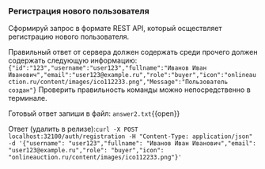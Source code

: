 ### Регистрация нового пользователя

Сформируй запрос в формате REST API, который осществляет регистрацию нового пользователя.

Правильный ответ от сервера должен содержать среди прочего должен содержать следующую информацию:
`
    {"id":"123","username":"user123","fullname":"Иванов Иван Иванович","email":"user123@example.ru","role":"buyer","icon":"onlineauction.ru/content/images/ico112233.png","Message":"Пользователь создан"}
`
Проверить правильность команды можно непосредственно в терминале.

Готовый ответ запиши в файл:
`answer2.txt`{{open}}

Ответ (удалить в релизе):`curl -X POST localhost:32100/auth/registration -H "Content-Type: application/json" -d '{"username": "user123","fullname": "Иванов Иван Иванович","email": "user123@example.ru","role": "buyer","icon": "onlineauction.ru/content/images/ico112233.png"}'`